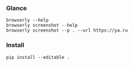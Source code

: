 ### Glance

```
browserly --help
browserly screenshot --help
browserly screenshot --p . --url https://ya.ru  
```

### Install

```
pip install --editable .
```

